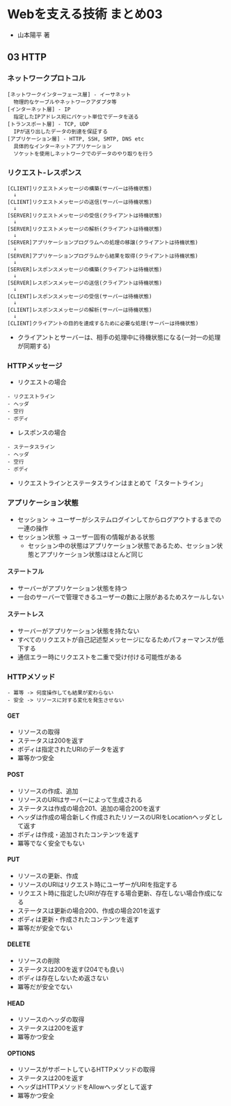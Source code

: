 # Webを支える技術 まとめ03
- 山本陽平 著

## 03 HTTP
### ネットワークプロトコル
```
[ネットワークインターフェース層] - イーサネット
  物理的なケーブルやネットワークアダプタ等
[インターネット層] - IP
  指定したIPアドレス宛にパケット単位でデータを送る
[トランスポート層] - TCP, UDP
  IPが送り出したデータの到達を保証する
[アプリケーション層] - HTTP, SSH, SMTP, DNS etc
  具体的なインターネットアプリケーション
  ソケットを使用しネットワークでのデータのやり取りを行う
```

### リクエスト-レスポンス
```
[CLIENT]リクエストメッセージの構築(サーバーは待機状態)
  ↓
[CLIENT]リクエストメッセージの送信(サーバーは待機状態)
  ↓
[SERVER]リクエストメッセージの受信(クライアントは待機状態)
  ↓
[SERVER]リクエストメッセージの解析(クライアントは待機状態)
  ↓
[SERVER]アプリケーションプログラムへの処理の移譲(クライアントは待機状態)
  ↓
[SERVER]アプリケーションプログラムから結果を取得(クライアントは待機状態)
  ↓
[SERVER]レスポンスメッセージの構築(クライアントは待機状態)
  ↓
[SERVER]レスポンスメッセージの送信(クライアントは待機状態)
  ↓
[CLIENT]レスポンスメッセージの受信(サーバーは待機状態)
  ↓
[CLIENT]レスポンスメッセージの解析(サーバーは待機状態)
  ↓
[CLIENT]クライアントの目的を達成するために必要な処理(サーバーは待機状態)
```
- クライアントとサーバーは、相手の処理中に待機状態になる(一対一の処理が同期する)

### HTTPメッセージ
-  リクエストの場合
```
- リクエストライン
- ヘッダ
- 空行
- ボディ
```
- レスポンスの場合
```
- ステータスライン
- ヘッダ
- 空行
- ボディ
```
- リクエストラインとステータスラインはまとめて「スタートライン」

### アプリケーション状態
- セッション -> ユーザーがシステムログインしてからログアウトするまでの一連の操作
- セッション状態 -> ユーザー固有の情報がある状態
  - セッション中の状態はアプリケーション状態であるため、セッション状態とアプリケーション状態はほとんど同じ

#### ステートフル
- サーバーがアプリケーション状態を持つ
- 一台のサーバーで管理できるユーザーの数に上限があるためスケールしない

#### ステートレス
- サーバーがアプリケーション状態を持たない
- すべてのリクエストが自己記述型メッセージになるためパフォーマンスが低下する
- 通信エラー時にリクエストを二重で受け付ける可能性がある

### HTTPメソッド
```
- 冪等 -> 何度操作しても結果が変わらない
- 安全 -> リソースに対する変化を発生させない
```

#### GET
- リソースの取得
- ステータスは200を返す
- ボディは指定されたURIのデータを返す
- 冪等かつ安全

#### POST
- リソースの作成、追加
- リソースのURIはサーバーによって生成される
- ステータスは作成の場合201、追加の場合200を返す
- ヘッダは作成の場合新しく作成されたリソースのURIをLocationヘッダとして返す
- ボディは作成・追加されたコンテンツを返す
- 冪等でなく安全でもない

#### PUT
- リソースの更新、作成
- リソースのURIはリクエスト時にユーザーがURIを指定する
- リクエスト時に指定したURIが存在する場合更新、存在しない場合作成になる
- ステータスは更新の場合200、作成の場合201を返す
- ボディは更新・作成されたコンテンツを返す
- 冪等だが安全でない

#### DELETE
- リソースの削除
- ステータスは200を返す(204でも良い)
- ボディは存在しないため返さない
- 冪等だが安全でない

#### HEAD
- リソースのヘッダの取得
- ステータスは200を返す
- 冪等かつ安全

#### OPTIONS
- リソースがサポートしているHTTPメソッドの取得
- ステータスは200を返す
- ヘッダはHTTPメソッドをAllowヘッダとして返す
- 冪等かつ安全
